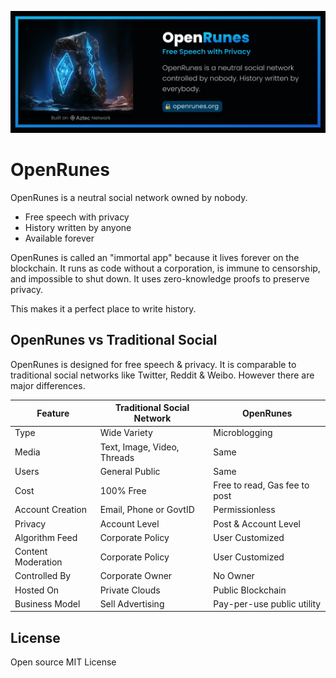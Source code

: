 
![image](./OpenRunes.jpg)

# OpenRunes

OpenRunes is a neutral social network owned by nobody.

- Free speech with privacy
- History written by anyone
- Available forever

OpenRunes is called an "immortal app" because it lives forever on the blockchain. It runs as code without a corporation, is immune to censorship, and impossible to shut down. It uses zero-knowledge proofs to preserve privacy.

This makes it a perfect place to write history.


## OpenRunes vs Traditional Social

OpenRunes is designed for free speech & privacy. It is comparable to traditional social networks like Twitter, Reddit & Weibo. However there are major differences.

| Feature   | Traditional Social Network          | OpenRunes           |
|------|---------------|-----------------------|
| Type    | Wide Variety    | Microblogging |
| Media    | Text, Image, Video, Threads      | Same |
| Users    | General Public      | Same |
| Cost    | 100% Free      | Free to read, Gas fee to post |
| Account Creation    | Email, Phone or GovtID    | Permissionless |
| Privacy    | Account Level    | Post & Account Level |
| Algorithm Feed    | Corporate Policy    | User Customized |
| Content Moderation    | Corporate Policy    | User Customized |
| Controlled By    | Corporate Owner    | No Owner |
| Hosted On    | Private Clouds    | Public Blockchain |
| Business Model    | Sell Advertising      | Pay-per-use public utility |



## License
Open source MIT License
